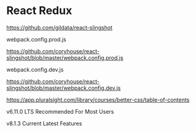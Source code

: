 # React Redux



https://github.com/gildata/react-slingshot




webpack.config.prod.js


https://github.com/coryhouse/react-slingshot/blob/master/webpack.config.prod.js


webpack.config.dev.js


https://github.com/coryhouse/react-slingshot/blob/master/webpack.config.dev.js



https://app.pluralsight.com/library/courses/better-css/table-of-contents



v6.11.0 LTS
Recommended For Most Users


v8.1.3 Current
Latest Features



